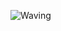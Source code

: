 ![Waving](https://capsule-render.vercel.app/api?type=waving&height=250&color=0:00A36C,100:90EE90&text=백엔드%20조현성&fontColor=FFFFFFFF&descAlign=0&descAlignY=51&fontAlign=34&fontAlignY=40)

<!--
**ChoHyeonSeong/ChoHyeonSeong** is a ✨ _special_ ✨ repository because its `README.md` (this file) appears on your GitHub profile.

Here are some ideas to get you started:

- 🔭 I’m currently working on ...
- 🌱 I’m currently learning ...
- 👯 I’m looking to collaborate on ...
- 🤔 I’m looking for help with ...
- 💬 Ask me about ...
- 📫 How to reach me: ...
- 😄 Pronouns: ...
- ⚡ Fun fact: ...
-->
